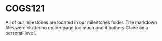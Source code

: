 # COGS121

All of our milestones are located in our milestones folder. The markdown files were cluttering up our page too much and it bothers Claire on a personal level.